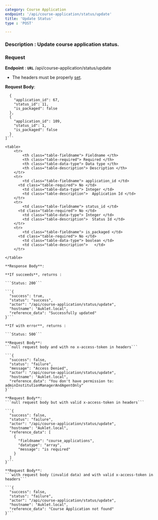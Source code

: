```yaml
---
category: Course Application
endpoint: '/api/course-application/status/update'
title: 'Update Status'
type : 'POST'

---
```

### Description : Update course application status.
### Request

**Endpoint** : **`URL`** /api/course-application/status/update

* The headers must be properly [set](#/Info-setting-headers-token).

**Request Body**: 

```[
  {
    "application_id": 67,
    "status_id": 11,
    "is_packaged": false
  },
  {
    "application_id": 109,
    "status_id": 1,
    "is_packaged": false
  }
]```

<table>
	<tr>
		<th class="table-fieldname"> Fieldname </th>
		<th class="table-required"> Required </th>    
		<th class="table-data-type"> Data type </th>
		<th class="table-description"> Description </th>
	</tr>
	<tr>
		<td class="table-fieldname"> application_id </td>
      <td class="table-required"> No </td>
		<td class="table-data-type"> Integer </td>
		<td class="table-description">  Application Id </td>
	</tr> 
	<tr>
		<td class="table-fieldname"> status_id </td>
      <td class="table-required"> No </td>
		<td class="table-data-type"> Integer </td>
		<td class="table-description">  Status Id </td>
	</tr> 
	<tr>
		<td class="table-fieldname"> is_packaged </td>
      <td class="table-required"> No </td>
		<td class="table-data-type"> boolean </td>
		<td class="table-description">   </td>
	</tr> 

</table>

**Response Body**: 

**If succeeds**, returns : 

```Status: 200```

```{
  "success": true,
  "status": "success",
  "actor": "/api/course-application/status/update",
  "hostname": "Auklet.local",
  "reference_data": "Successfully updated"
}```

**If with error**, returns : 

```Status: 500```

**Request Body**: 
```null request body and with no x-access-token in headers```

```{
  "success": false,
  "status": "failure",
  "message": "Access Denied",
  "actor": "/api/course-application/status/update",
  "hostname": "Auklet.local",
  "reference_data": "You don't have permission to: adminInstitutionManagerAndAgentOnly"
}```

**Request Body**: 
```null request body but with valid x-access-token in headers```

```{
  "success": false,
  "status": "failure",
  "actor": "/api/course-application/status/update",
  "hostname": "Auklet.local",
  "reference_data": [
    {
      "fieldname": "course_applications",
      "datatype": "array",
      "message": "is required"
    }
  ]
}```

**Request Body**: 
```with request body (invalid data) and with valid x-access-token in headers```

```{
  "success": false,
  "status": "failure",
  "actor": "/api/course-application/status/update",
  "hostname": "Auklet.local",
  "reference_data": "Course Application not found"
}```